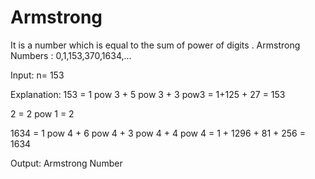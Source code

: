 # Armstrong

It is a number which is equal to the sum of power of digits .
Armstrong Numbers : 0,1,153,370,1634,...

Input: n= 153

Explanation: 
153 = 1 pow 3 + 5 pow 3 + 3 pow3 = 1+125 + 27 = 153

2 = 2 pow 1 = 2
  
1634 =  1 pow 4 + 6 pow 4 + 3 pow 4 + 4 pow 4 = 1 + 1296 +  81 + 256 = 1634


Output: Armstrong Number

